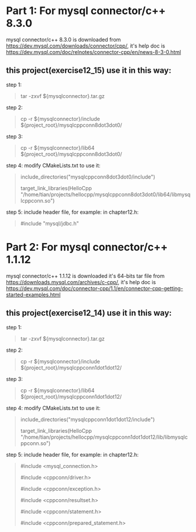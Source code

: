 # Part 1: For mysql connector/c++ 8.3.0 
mysql connector/c++ 8.3.0 is downloaded from https://dev.mysql.com/downloads/connector/cpp/,
it's help doc is https://dev.mysql.com/doc/relnotes/connector-cpp/en/news-8-3-0.html

## this project(exercise12_15) use it in this way:
step 1: 
>    tar -zxvf ${mysqlconnector}.tar.gz

step 2: 
>    cp -r ${mysqlconnector}/include \${project_root}/mysqlcppconn8dot3dot0/

step 3: 
>    cp -r ${mysqlconnector}/lib64 \${project_root}/mysqlcppconn8dot3dot0/

step 4: modify CMakeLists.txt to use it: 
>    include_directories("mysqlcppconn8dot3dot0/include")
>
>    target_link_libraries(HelloCpp "/home/tian/projects/hellocpp/mysqlcppconn8dot3dot0/lib64/libmysqlcppconn.so")

step 5: include header file, for example: in chapter12.h:
>    #include "mysql/jdbc.h"


# Part 2: For mysql connector/c++ 1.1.12 
mysql connector/c++ 1.1.12 is downloaded it's 64-bits tar file from https://downloads.mysql.com/archives/c-cpp/,
it's help doc is https://dev.mysql.com/doc/connector-cpp/1.1/en/connector-cpp-getting-started-examples.html

## this project(exercise12_14)  use it in this way:
step 1: 
>    tar -zxvf ${mysqlconnector}.tar.gz

step 2: 
>    cp -r ${mysqlconnector}/include \${project_root}/mysqlcppconn1dot1dot12/

step 3: 
>    cp -r ${mysqlconnector}/lib64 \${project_root}/mysqlcppconn1dot1dot12/

step 4: modify CMakeLists.txt to use it: 
>    include_directories("mysqlcppconn1dot1dot12/include")
>
>    target_link_libraries(HelloCpp "/home/tian/projects/hellocpp/mysqlcppconn1dot1dot12/lib/libmysqlcppconn.so")

step 5: include header file, for example: in chapter12.h:
>  #include <mysql_connection.h>
>
>  #include <cppconn/driver.h>
>
>  #include <cppconn/exception.h>
>
>  #include <cppconn/resultset.h>
>
>  #include <cppconn/statement.h>
>
>  #include <cppconn/prepared_statement.h>
